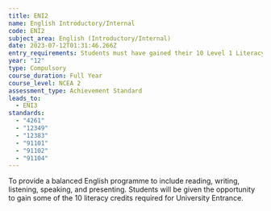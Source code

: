 ```yaml
---
title: ENI2
name: English Introductory/Internal
code: ENI2
subject_area: English (Introductory/Internal)
date: 2023-07-12T01:31:46.266Z
entry_requirements: Students must have gained their 10 Level 1 Literacy credits.
year: "12"
type: Compulsory
course_duration: Full Year
course_level: NCEA 2
assessment_type: Achievement Standard
leads_to:
  - ENI3
standards:
  - "4261"
  - "12349"
  - "12383"
  - "91101"
  - "91102"
  - "91104"
---
```

To provide a balanced English programme to include reading, writing, listening, speaking, and presenting. Students will be given the opportunity to gain some of the 10 literacy credits required for University Entrance.
